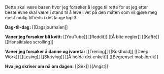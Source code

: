 Dette skal være basen hvor jeg forsøker å legge til rette for at jeg etter beste evne skal være i stand til å leve livet på den måten som vil gjøre meg mest mulig tilfreds i det lange løp.3 

**Dag-til-dag:**
[[Dagsjournalen]]

**Vaner jeg forsøker bli kvitt:**
[[YouTube]]
[[Reddit]]
[[Å bite negler]]
[[Kaffe]]
[[Hensiktsløs scrolling]]

**Vaner jeg forsøker å danne og ivareta:**
[[Trening]]
[[Kosthold]]
[[Deep Work]]
[[Lesing]]
[[Skriving]]
[[Å holde det enkelt]]
[[Begrenset mobilbruk]]

**Hva jeg skriver om nå om dagen:**
[[Sex]]
[[Angst]]